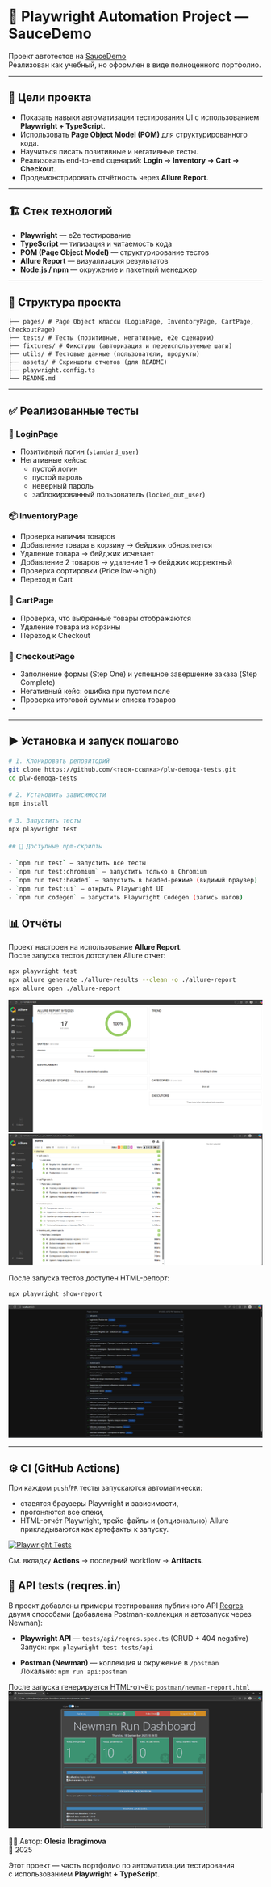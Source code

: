 # 🧪 Playwright Automation Project — SauceDemo

Проект автотестов на [SauceDemo](https://www.saucedemo.com/)  
Реализован как учебный, но оформлен в виде полноценного портфолио.

---

## 🎯 Цели проекта

- Показать навыки автоматизации тестирования UI с использованием **Playwright + TypeScript**.
- Использовать **Page Object Model (POM)** для структурированного кода.
- Научиться писать позитивные и негативные тесты.
- Реализовать end-to-end сценарий: **Login → Inventory → Cart → Checkout**.
- Продемонстрировать отчётность через **Allure Report**.

---

## 🏗 Стек технологий

- **Playwright** — e2e тестирование
- **TypeScript** — типизация и читаемость кода
- **POM (Page Object Model)** — структурирование тестов
- **Allure Report** — визуализация результатов
- **Node.js / npm** — окружение и пакетный менеджер

---

## 📂 Структура проекта

```
├── pages/ # Page Object классы (LoginPage, InventoryPage, CartPage, CheckoutPage)
├── tests/ # Тесты (позитивные, негативные, e2e сценарии)
├── fixtures/ # Фикстуры (авторизация и переиспользуемые шаги)
├── utils/ # Тестовые данные (пользователи, продукты)
├── assets/ # Скриншоты отчетов (для README)
├── playwright.config.ts
└── README.md
```

---

## ✅ Реализованные тесты

### 🔐 LoginPage

- Позитивный логин (`standard_user`)
- Негативные кейсы:
  - пустой логин
  - пустой пароль
  - неверный пароль
  - заблокированный пользователь (`locked_out_user`)

### 📦 InventoryPage

- Проверка наличия товаров
- Добавление товара в корзину → бейджик обновляется
- Удаление товара → бейджик исчезает
- Добавление 2 товаров → удаление 1 → бейджик корректный
- Проверка сортировки (Price low→high)
- Переход в Cart

### 🛒 CartPage

- Проверка, что выбранные товары отображаются
- Удаление товара из корзины
- Переход к Checkout

### 📝 CheckoutPage

- Заполнение формы (Step One) и успешное завершение заказа (Step Complete)
- Негативный кейс: ошибка при пустом поле
- Проверка итоговой суммы и списка товаров
- 

---

## ▶️ Установка и запуск пошагово

```bash
# 1. Клонировать репозиторий
git clone https://github.com/<твоя-ссылка>/plw-demoqa-tests.git
cd plw-demoqa-tests

# 2. Установить зависимости
npm install

# 3. Запустить тесты
npx playwright test

## 📜 Доступные npm-скрипты

- `npm run test` — запустить все тесты
- `npm run test:chromium` — запустить только в Chromium
- `npm run test:headed` — запустить в headed-режиме (видимый браузер)
- `npm run test:ui` — открыть Playwright UI
- `npm run codegen` — запустить Playwright Codegen (запись шагов)
```

## 📊 Отчёты

Проект настроен на использование **Allure Report**.  
После запуска тестов дотступен Allure отчет:

``` bash
npx playwright test
npx allure generate ./allure-results --clean -o ./allure-report
npx allure open ./allure-report
```
![Playwright Report](./assets/Report-Allure.png)
![Playwright Report](./assets/Report-Allure-part-2.png)


После запуска тестов доступен HTML-репорт:
```bash
npx playwright show-report
```
![Playwright Report](./assets/Report-HTML.png)

---

## ⚙️ CI (GitHub Actions)

При каждом `push`/`PR` тесты запускаются автоматически:
- ставятся браузеры Playwright и зависимости,
- прогоняются все спеки,
- HTML-отчёт Playwright, трейс-файлы и (опционально) Allure прикладываются как артефакты к запуску.

[![Playwright Tests](https://github.com/MaksiLes/playwright-SAUSEDEMO-tests/actions/workflows/tests.yml/badge.svg)](https://github.com/MaksiLes/playwright-SAUSEDEMO-tests/actions/workflows/tests.yml)

См. вкладку **Actions** → последний workflow → **Artifacts**.

## 🔌 API tests (reqres.in)

В проект добавлены примеры тестирования публичного API [Reqres](https://reqres.in) двумя способами (добавлена Postman-коллекция и автозапуск через Newman):

- **Playwright API** — `tests/api/reqres.spec.ts` (CRUD + 404 negative)  
  Запуск: `npx playwright test tests/api`

- **Postman (Newman)** — коллекция и окружение в `/postman`  
  Локально: `npm run api:postman`  
  
После запуска генерируется HTML-отчёт: `postman/newman-report.html`
![Reqres](./assets/Report-Newman.png)


👩‍💻 Автор: **Olesia Ibragimova**  
📅 2025  

Этот проект — часть портфолио по автоматизации тестирования  
с использованием **Playwright + TypeScript**.